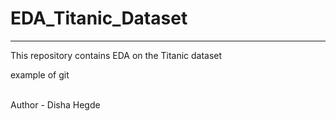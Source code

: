 # EDA_Titanic_Dataset
<hr>
<p>This repository contains EDA on the Titanic dataset</p>
<p>example of git</p>
<br>
Author - Disha Hegde
